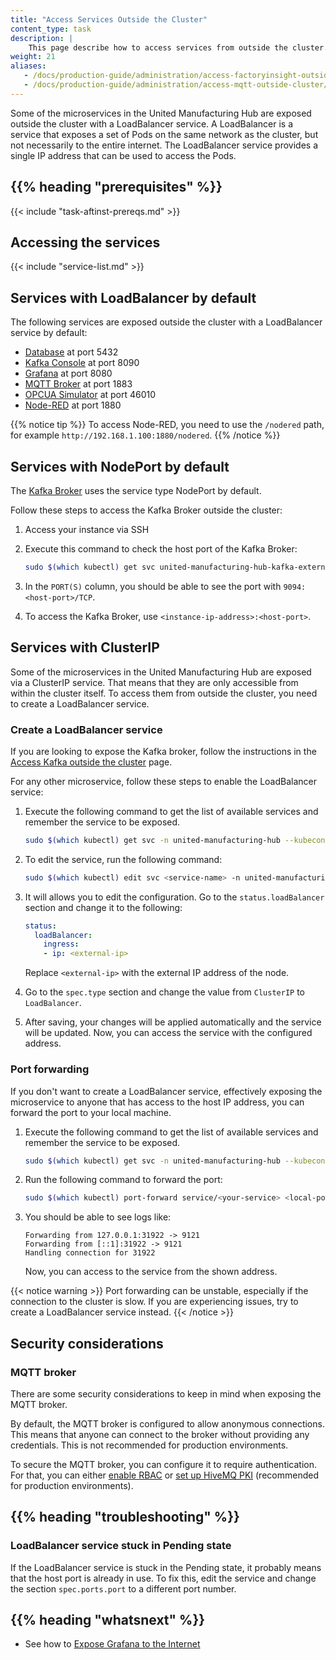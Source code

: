 ```yaml
---
title: "Access Services Outside the Cluster"
content_type: task
description: |
    This page describe how to access services from outside the cluster.
weight: 21
aliases:
   - /docs/production-guide/administration/access-factoryinsight-outside-cluster/
   - /docs/production-guide/administration/access-mqtt-outside-cluster/
---
```


<!-- overview -->

Some of the microservices in the United Manufacturing Hub are exposed outside
the cluster with a LoadBalancer service. A LoadBalancer is a service
that exposes a set of Pods on the same network as the cluster, but
not necessarily to the entire internet. The LoadBalancer service
provides a single IP address that can be used to access the Pods.

## {{% heading "prerequisites" %}}

{{< include "task-aftinst-prereqs.md" >}}

<!-- steps -->

## Accessing the services

{{< include "service-list.md" >}}

## Services with LoadBalancer by default

The following services are exposed outside the cluster with a LoadBalancer
service by default:

- [Database](/docs/reference/microservices/database/) at port 5432
- [Kafka Console](/docs/reference/microservices/kafka-console/) at port
  8090
- [Grafana](/docs/reference/microservices/grafana/) at port 8080
- [MQTT Broker](/docs/reference/microservices/mqtt-broker/) at port
  1883
- [OPCUA Simulator](/docs/reference/microservices/opcua-simulator/)
  at port 46010
- [Node-RED](/docs/reference/microservices/node-red/) at port 1880

{{% notice tip %}}
To access Node-RED, you need to use the `/nodered` path, for example
`http://192.168.1.100:1880/nodered`.
{{% /notice %}}

## Services with NodePort by default

The [Kafka Broker](/docs/reference/microservices/kafka-broker/) uses the service 
type NodePort by default. 

Follow these steps to access the Kafka Broker outside the cluster:

1. Access your instance via SSH
2. Execute this command to check the host port of the Kafka Broker:

   ```bash
   sudo $(which kubectl) get svc united-manufacturing-hub-kafka-external -n united-manufacturing-hub --kubeconfig /etc/rancher/k3s/k3s.yaml
   ```

3. In the `PORT(S)` column, you should be able to see the port with `9094:<host-port>/TCP`.
4. To access the Kafka Broker, use `<instance-ip-address>:<host-port>`.


## Services with ClusterIP

Some of the microservices in the United Manufacturing Hub are exposed via
a ClusterIP service. That means that they are only accessible from within the
cluster itself. To access them from outside the cluster, you need to create a
LoadBalancer service.

### Create a LoadBalancer service

If you are looking to expose the Kafka broker, follow the instructions in the
[Access Kafka outside the cluster](/docs/production-guide/administration/access-kafka-outside-cluster/)
page.

For any other microservice, follow these steps to enable the LoadBalancer service:

1. Execute the following command to get the list of available services and remember 
   the service to be exposed.
   ```bash
   sudo $(which kubectl) get svc -n united-manufacturing-hub --kubeconfig /etc/rancher/k3s/k3s.yaml
   ```
2. To edit the service, run the following command:
   ```bash
   sudo $(which kubectl) edit svc <service-name> -n united-manufacturing-hub --kubeconfig /etc/rancher/k3s/k3s.yaml
   ```
3. It will allows you to edit the configuration. Go to the `status.loadBalancer` 
   section and change it to the following:

   ```yaml
   status:
     loadBalancer:
       ingress:
       - ip: <external-ip>
   ```

   Replace `<external-ip>` with the external IP address of the node.
4. Go to the `spec.type` section and change the value from `ClusterIP` to
   `LoadBalancer`. 
5. After saving, your changes will be applied automatically and the service will 
   be updated. Now, you can access the service with the configured address.

### Port forwarding

If you don't want to create a LoadBalancer service, effectively exposing the
microservice to anyone that has access to the host IP address, you can forward 
the port to your local machine.

1. Execute the following command to get the list of available services and remember 
   the service to be exposed.
   ```bash
   sudo $(which kubectl) get svc -n united-manufacturing-hub --kubeconfig /etc/rancher/k3s/k3s.yaml
   ```
2. Run the following command to forward the port:
   ```bash
   sudo $(which kubectl) port-forward service/<your-service> <local-port>:<remote-port> -n united-manufacturing-hub --kubeconfig /etc/rancher/k3s/k3s.yaml
   ```
3. You should be able to see logs like:
   ```text
   Forwarding from 127.0.0.1:31922 -> 9121
   Forwarding from [::1]:31922 -> 9121
   Handling connection for 31922
   ```

   Now, you can access to the service from the shown address.

{{< notice warning >}}
Port forwarding can be unstable, especially if the connection to the cluster is
slow. If you are experiencing issues, try to create a LoadBalancer service
instead.
{{< /notice >}}

<!-- discussion -->

## Security considerations

### MQTT broker

There are some security considerations to keep in mind when exposing the MQTT 
broker.

By default, the MQTT broker is configured to allow anonymous connections. This
means that anyone can connect to the broker without providing any credentials.
This is not recommended for production environments.

To secure the MQTT broker, you can configure it to require authentication. For
that, you can either [enable RBAC](/docs/production-guide/security/enable-rbac-mqtt-broker/)
or [set up HiveMQ PKI](/docs/production-guide/security/setup-pki-mqtt-broker/) (recommended
for production environments).

## {{% heading "troubleshooting" %}}

### LoadBalancer service stuck in Pending state

If the LoadBalancer service is stuck in the Pending state, it probably means
that the host port is already in use. To fix this, edit the service and change
the section `spec.ports.port` to a different port number.

<!-- Optional section; add links to information related to this topic. -->
## {{% heading "whatsnext" %}}

- See how to [Expose Grafana to the Internet](/docs/production-guide/administration/expose-grafana-to-internet/)